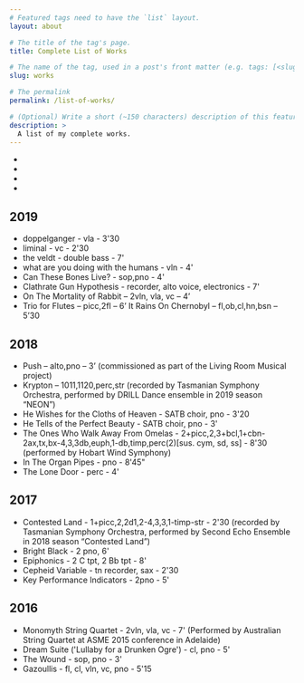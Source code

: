 ```yaml
---
# Featured tags need to have the `list` layout.
layout: about

# The title of the tag's page.
title: Complete List of Works

# The name of the tag, used in a post's front matter (e.g. tags: [<slug>]).
slug: works

# The permalink
permalink: /list-of-works/

# (Optional) Write a short (~150 characters) description of this featured tag.
description: >
  A list of my complete works.
---
```


*
*
*
*
## 2019

* doppelganger - vla - 3'30
* liminal - vc - 2'30
* the veldt - double bass - 7'
* what are you doing with the humans - vln - 4'
* Can These Bones Live? - sop,pno - 4'
* Clathrate Gun Hypothesis - recorder, alto voice, electronics - 7'
* On The Mortality of Rabbit – 2vln, vla, vc – 4’
* Trio for Flutes – picc,2fl – 6’
It Rains On Chernobyl – fl,ob,cl,hn,bsn – 5’30

## 2018

* Push – alto,pno – 3’ (commissioned as part of the Living Room Musical project)
* Krypton – 1011,1120,perc,str (recorded by Tasmanian Symphony Orchestra, performed by DRILL Dance ensemble in 2019 season “NEON”)
* He Wishes for the Cloths of Heaven - SATB choir, pno - 3'20
* He Tells of the Perfect Beauty - SATB choir, pno - 3'
* The Ones Who Walk Away From Omelas - 2+picc,2,3+bcl,1+cbn-2ax,tx,bx-4,3,3db,euph,1-db,timp,perc(2)[sus. cym, sd, ss] - 8'30 (performed by Hobart Wind Symphony)
* In The Organ Pipes - pno - 8'45"
* The Lone Door - perc - 4'
## 2017

* Contested Land - 1+picc,2,2d1,2-4,3,3,1-timp-str - 2'30 (recorded by Tasmanian Symphony Orchestra, performed by Second Echo Ensemble in 2018 season “Contested Land”)
* Bright Black - 2 pno, 6'
* Epiphonics - 2 C tpt, 2 Bb tpt - 8'
* Cepheid Variable - tn recorder, sax - 2'30
* Key Performance Indicators - 2pno - 5'
## 2016

* Monomyth String Quartet - 2vln, vla, vc - 7' (Performed by Australian String Quartet at ASME 2015 conference in Adelaide)
* Dream Suite ('Lullaby for a Drunken Ogre') - cl, pno - 5'
* The Wound - sop, pno - 3'
* Gazoullis - fl, cl, vln, vc, pno - 5'15
